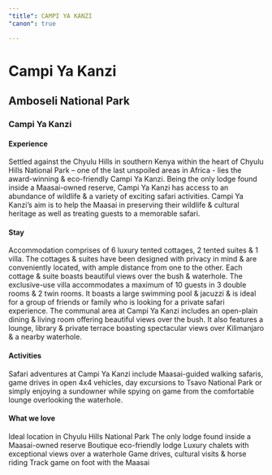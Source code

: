 ```yaml
---
"title": CAMPI YA KANZI
"canon": true

---
```


# Campi Ya Kanzi
## Amboseli National Park
### Campi Ya Kanzi

#### Experience
Settled against the Chyulu Hills in southern Kenya within the heart of Chyulu Hills National Park – one of the last unspoiled areas in Africa - lies the award-winning &amp; eco-friendly Campi Ya Kanzi.
Being the only lodge found inside a Maasai-owned reserve, Campi Ya Kanzi has access to an abundance of wildlife &amp; a variety of exciting safari activities.
Campi Ya Kanzi’s aim is to help the Maasai in preserving their wildlife &amp; cultural heritage as well as treating guests to a memorable safari.

#### Stay
Accommodation comprises of 6 luxury tented cottages, 2 tented suites &amp; 1 villa.
The cottages &amp; suites have been designed with privacy in mind &amp; are conveniently located, with ample distance from one to the other.  Each cottage &amp; suite boasts beautiful views over the bush &amp; waterhole.
The exclusive-use villa accommodates a maximum of 10 guests in 3 double rooms &amp; 2 twin rooms.  It boasts a large swimming pool &amp; jacuzzi &amp; is ideal for a group of friends or family who is looking for a private safari experience.
The communal area at Campi Ya Kanzi includes an open-plain dining &amp; living room offering beautiful views over the bush.  It also features a lounge, library &amp; private terrace boasting spectacular views over Kilimanjaro &amp; a nearby waterhole.

#### Activities
Safari adventures at Campi Ya Kanzi include Maasai-guided walking safaris, game drives in open 4x4 vehicles, day excursions to Tsavo National Park or simply enjoying a sundowner while spying on game from the comfortable lounge overlooking the waterhole.


#### What we love
Ideal location in Chyulu Hills National Park
The only lodge found inside a Maasai-owned reserve
Boutique eco-friendly lodge
Luxury chalets with exceptional views over a waterhole
Game drives, cultural visits &amp; horse riding
Track game on foot with the Maasai